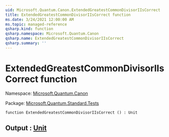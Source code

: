 ```yaml
---
uid: Microsoft.Quantum.Canon.ExtendedGreatestCommonDivisorIIsCorrect
title: ExtendedGreatestCommonDivisorIIsCorrect function
ms.date: 3/24/2021 12:00:00 AM
ms.topic: managed-reference
qsharp.kind: function
qsharp.namespace: Microsoft.Quantum.Canon
qsharp.name: ExtendedGreatestCommonDivisorIIsCorrect
qsharp.summary: ''
---
```


# ExtendedGreatestCommonDivisorIIsCorrect function

Namespace: [Microsoft.Quantum.Canon](xref:Microsoft.Quantum.Canon)

Package: [Microsoft.Quantum.Standard.Tests](https://nuget.org/packages/Microsoft.Quantum.Standard.Tests)




```qsharp
function ExtendedGreatestCommonDivisorIIsCorrect () : Unit
```


## Output : [Unit](xref:microsoft.quantum.lang-ref.unit)

